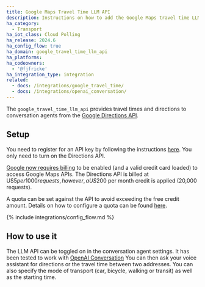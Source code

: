 ```yaml
---
title: Google Maps Travel Time LLM API
description: Instructions on how to add the Google Maps travel time LLM API to Home Assistant.
ha_category:
  - Transport
ha_iot_class: Cloud Polling
ha_release: 2024.6
ha_config_flow: true
ha_domain: google_travel_time_llm_api
ha_platforms:
ha_codeowners:
  - '@fjfricke'
ha_integration_type: integration
related:
  - docs: /integrations/google_travel_time/
  - docs: /integrations/openai_conversation/
---
```


The `google_travel_time_llm_api` provides travel times and directions to conversation agents from the [Google Directions API](https://developers.google.com/maps/documentation/directions/).

## Setup

You need to register for an API key by following the instructions [here](https://github.com/googlemaps/google-maps-services-python#api-keys). You only need to turn on the Directions API.

[Google now requires billing](https://mapsplatform.googleblog.com/2018/05/introducing-google-maps-platform.html) to be enabled (and a valid credit card loaded) to access Google Maps APIs. The Directions API is billed at US$5 per 1000 requests, however, a US$200 per month credit is applied (20,000 requests).

A quota can be set against the API to avoid exceeding the free credit amount. Details on how to configure a quota can be found [here](https://developers.google.com/maps/documentation/directions/usage-and-billing#set-caps).

{% include integrations/config_flow.md %}

## How to use it

The LLM API can be toggled on in the conversation agent settings. It has been tested to work with [OpenAI Conversation](/integrations/openai_conversation/)
You can then ask your voice assistant for directions or the travel time between two addresses. You can also specify the mode of transport (car, bicycle, walking or transit) as well as the starting time.
